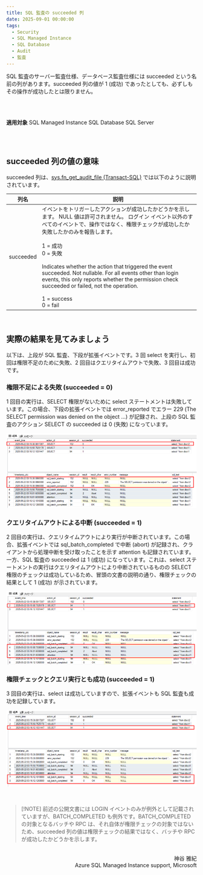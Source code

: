 ```yaml
---
title: SQL 監査の succeeded 列
date: 2025-09-01 00:00:00
tags:
  - Security
  - SQL Managed Instance
  - SQL Database
  - Audit
  - 監査
---
```


SQL 監査のサーバー監査仕様、データベース監査仕様には succeeded という名前の列があります。succeeded 列の値が 1 (成功) であったとしても、必ずしもその操作が成功したとは限りません。

<!-- more -->

</BR>
</BR>

**適用対象**
SQL Managed Instance
SQL Database
SQL Server

</BR>
</BR>

## succeeded 列の値の意味

succeeded 列は、[sys.fn_get_audit_file (Transact-SQL)](https://learn.microsoft.com/ja-jp/sql/relational-databases/system-functions/sys-fn-get-audit-file-transact-sql?view=sql-server-ver16&tabs=sqlserver) では以下のように説明されています。

| 列名      | 説明                              | 
|-----------|----------------------------------|
| succeeded | イベントをトリガーしたアクションが成功したかどうかを示します。 NULL 値は許可されません。 ログイン イベント以外のすべてのイベントで、操作ではなく、権限チェックが成功したか失敗したかのみを報告します。</BR></BR>1 = 成功</BR>0 = 失敗</BR></BR>Indicates whether the action that triggered the event succeeded. Not nullable. For all events other than login events, this only reports whether the permission check succeeded or failed, not the operation.</BR></BR>1 = success</BR>0 = fail|

</BR>

## 実際の結果を見てみましょう

以下は、上段が SQL 監査、下段が拡張イベントです。3 回 select を実行し、初回は権限不足のために失敗、2 回目はクエリタイムアウトで失敗、3 回目は成功です。
</BR>

### 権限不足による失敗 (succeeded = 0)
1 回目の実行は、SELECT 権限がないために select ステートメントは失敗しています。この場合、下段の拡張イベントでは error_reported でエラー 229 (The SELECT permission was denied on the object ...) が記録され、上段の SQL 監査のアクション SELECT の succeeded は 0 (失敗) になっています。

![](./sql_audit_succeeded/fig1.PNG)
</BR>

### クエリタイムアウトによる中断 (succeeded = 1)

2 回目の実行は、クエリタイムアウトにより実行が中断されています。この場合、拡張イベントでは sql_batch_completed で中断 (abort) が記録され、クライアントから処理中断を受け取ったことを示す attention も記録されています。
一方、SQL 監査の succeeded は 1 (成功) になっています。これは、select ステートメントの実行はクエリタイムアウトにより中断されているものの SELECT 権限のチェックは成功しているため、冒頭の文書の説明の通り、権限チェックの結果として 1 (成功) が示されています。

![](./sql_audit_succeeded/fig2.PNG)
</BR>

### 権限チェックとクエリ実行とも成功 (succeeded = 1)

3 回目の実行は、select は成功していますので、拡張イベントも SQL 監査も成功を記録しています。

![](./sql_audit_succeeded/fig3.PNG)


</BR>

> [!NOTE] 前述の公開文書には LOGIN イベントのみが例外として記載されていますが、BATCH_COMPLETED も例外です。BATCH_COMPLETED の対象となるバッチや RPC は、それ自体が権限チェックの対象ではないため、succeeded 列の値は権限チェックの結果ではなく、バッチや RPC が成功したかどうかを示します。


</BR>

<div style="text-align: right">神谷 雅紀</div>
<div style="text-align: right">Azure SQL Managed Instance support, Microsoft</div>

</BR>
</BR>
</BR>


